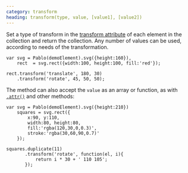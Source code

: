 ```yaml
---
category: transform
heading: transform(type, value, [value1], [value2])
---
```


Set a type of transform in the <a href="https://developer.mozilla.org/en-US/docs/Web/SVG/Attribute/transform" target="_blank">transform attribute</a> of each element in the collection and return the collection. Any number of values can be used, according to needs of the transformation.

    var svg = Pablo(demoElement).svg({height:160}),
        rect  = svg.rect({width:100, height:100, fill:'red'});

    rect.transform('translate', 180, 30)
        .transform('rotate', 45, 50, 50);


The method can also accept the `value` as an array or function, as with [`.attr()`](/api/attr/#attr-attributeName-value) and other methods:

    var svg = Pablo(demoElement).svg({height:210})
        squares = svg.rect({
            x:90, y:110,
            width:80, height:80,
            fill:'rgba(120,30,0,0.3)',
            stroke:'rgba(30,60,90,0.7)'
        });
        
    squares.duplicate(11)
           .transform('rotate', function(el, i){
               return i * 30 + ' 110 105';
           });
